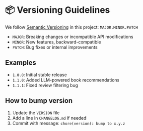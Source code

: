 # 📦 Versioning Guidelines

We follow [Semantic Versioning](https://semver.org/) in this project: `MAJOR.MINOR.PATCH`

- `MAJOR`: Breaking changes or incompatible API modifications
- `MINOR`: New features, backward-compatible
- `PATCH`: Bug fixes or internal improvements

## Examples
- `1.0.0`: Initial stable release
- `1.1.0`: Added LLM-powered book recommendations
- `1.1.1`: Fixed review filtering bug

## How to bump version
1. Update the `VERSION` file
2. Add a line in `CHANGELOG.md` if needed
3. Commit with message: `chore(version): bump to x.y.z`